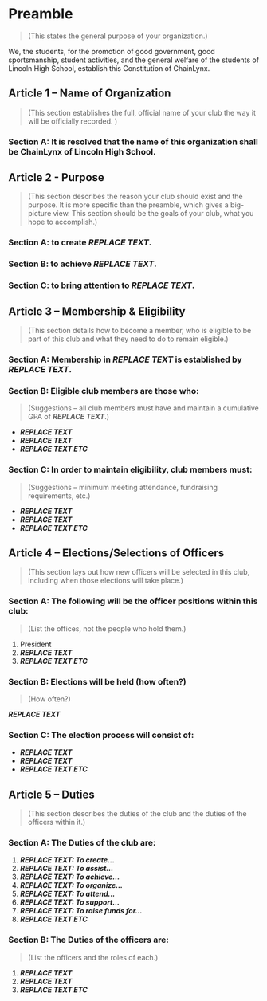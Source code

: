 # Preamble
> (This states the general purpose of your organization.)

We, the students, for the promotion of good government, good sportsmanship, student activities, and the general welfare of the students of Lincoln High School, establish this Constitution of ChainLynx. 

## Article 1 – Name of Organization 
> (This section establishes the full, official name of your club the way it will be officially recorded. )

### Section A: It is resolved that the name of this organization shall be ChainLynx of Lincoln High School.

## Article 2 - Purpose 
> (This section describes the reason your club should exist and the purpose. It is more specific than the preamble, which gives a big-picture view. This section should be the goals of your club, what you hope to accomplish.)

### Section A: to create ***REPLACE TEXT***.

### Section B: to achieve ***REPLACE TEXT***.

### Section C: to bring attention to ***REPLACE TEXT***.

## Article 3 – Membership & Eligibility
> (This section details how to become a member, who is eligible to be part of this club and what they need to do to remain eligible.)

### Section A: Membership in ***REPLACE TEXT*** is established by ***REPLACE TEXT***.

### Section B: Eligible club members are those who:
> (Suggestions – all club members must have and maintain a cumulative GPA of ***REPLACE TEXT***.)
* ***REPLACE TEXT*** 
* ***REPLACE TEXT*** 
* ***REPLACE TEXT ETC*** 

### Section C: In order to maintain eligibility, club members must:
> (Suggestions – minimum meeting attendance, fundraising requirements, etc.)
* ***REPLACE TEXT***
* ***REPLACE TEXT***
* ***REPLACE TEXT ETC***

## Article 4 – Elections/Selections of Officers
> (This section lays out how new officers will be selected in this club, including when those elections will take place.)

### Section A: The following will be the officer positions within this club:
> (List the offices, not the people who hold them.)
1. President
1. ***REPLACE TEXT***
1. ***REPLACE TEXT ETC***

### Section B: Elections will be held (how often?)
> (How often?)

***REPLACE TEXT***

### Section C: The election process will consist of:
* ***REPLACE TEXT***
* ***REPLACE TEXT***
* ***REPLACE TEXT ETC***

## Article 5 – Duties 
> (This section describes the duties of the club and the duties of the officers within it.)

### Section A: The Duties of the club are:
1. ***REPLACE TEXT: To create...***
1. ***REPLACE TEXT: To assist...***
1. ***REPLACE TEXT: To achieve...***
1. ***REPLACE TEXT: To organize...***
1. ***REPLACE TEXT: To attend...***
1. ***REPLACE TEXT: To support...***
1. ***REPLACE TEXT: To raise funds for...***
1. ***REPLACE TEXT ETC***

### Section B: The Duties of the officers are:
> (List the officers and the roles of each.)
1. ***REPLACE TEXT***
1. ***REPLACE TEXT***
1. ***REPLACE TEXT ETC***


